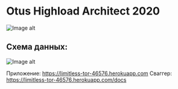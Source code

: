 # Otus Highload Architect 2020
![Image alt](https://www.meme-arsenal.com/memes/cf1d0bb264f7aadff88c12dcc22abf37.jpg)

## Схема данных:

![Image alt](https://github.com/pavel-kupriyanov/otus-highload/scheme.png)

Приложение: https://limitless-tor-46576.herokuapp.com
Сваггер: https://limitless-tor-46576.herokuapp.com/docs
